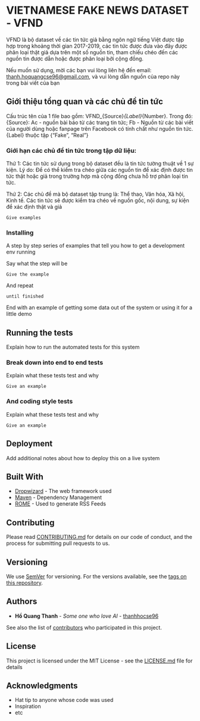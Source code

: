 # VIETNAMESE FAKE NEWS DATASET - VFND

VFND là bộ dataset về các tin tức giả bằng ngôn ngữ tiếng Việt được tập hợp trong khoảng thời gian 2017-2019, các tin tức được đưa vào đây được phân loại thật giả dựa trên một số nguồn tin, tham chiếu chéo đến các nguồn tin được dẫn hoặc được phân loại bởi cộng đồng. 

Nếu muốn sử dụng, mời các bạn vui lòng liên hệ đến email: thanh.hoquangcse96@gmail.com, và vui lòng dẫn nguồn của repo này trong bài viết của bạn

## Giới thiệu tổng quan và các chủ đề tin tức

Cấu trúc tên của 1 file bao gồm: VFND_{Source}_{Label}_{Number}. Trong đó: {Source}: Ac - nguồn bài báo từ các trang tin tức; Fb - Nguồn từ các bài viết của người dùng hoặc fanpage trên Facebook có tính chất như nguồn tin tức. {Label} thuộc tập {“Fake”, “Real”}

### Giới hạn các chủ đề tin tức trong tập dữ liệu:

Thứ 1: Các tin tức sử dụng trong bộ dataset đều là tin tức tường thuật về 1 sự kiện. Lý do: Để có thể kiểm tra chéo giữa các nguồn tin để xác định được tin tức thật hoặc giả trong trường hợp mà cộng đồng chưa hỗ trợ phân loại tin tức.

Thứ 2: Các chủ đề mà bộ dataset tập trung là: Thể thao, Văn hóa, Xã hội, Kinh tế. Các tin tức sẽ được kiểm tra chéo về nguồn gốc, nội dung, sự kiện để xác định thật và giả

```
Give examples
```

### Installing

A step by step series of examples that tell you how to get a development env running

Say what the step will be

```
Give the example
```

And repeat

```
until finished
```

End with an example of getting some data out of the system or using it for a little demo

## Running the tests

Explain how to run the automated tests for this system

### Break down into end to end tests

Explain what these tests test and why

```
Give an example
```

### And coding style tests

Explain what these tests test and why

```
Give an example
```

## Deployment

Add additional notes about how to deploy this on a live system

## Built With

* [Dropwizard](http://www.dropwizard.io/1.0.2/docs/) - The web framework used
* [Maven](https://maven.apache.org/) - Dependency Management
* [ROME](https://rometools.github.io/rome/) - Used to generate RSS Feeds

## Contributing

Please read [CONTRIBUTING.md](https://gist.github.com/PurpleBooth/b24679402957c63ec426) for details on our code of conduct, and the process for submitting pull requests to us.

## Versioning

We use [SemVer](http://semver.org/) for versioning. For the versions available, see the [tags on this repository](https://github.com/your/project/tags). 

## Authors

* **Hồ Quang Thanh** - *Some one who love AI* - [thanhhocse96](https://github.com/thanhhocse96)

See also the list of [contributors](https://github.com/your/project/contributors) who participated in this project.

## License

This project is licensed under the MIT License - see the [LICENSE.md](LICENSE.md) file for details

## Acknowledgments

* Hat tip to anyone whose code was used
* Inspiration
* etc


